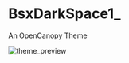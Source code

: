 # BsxDarkSpace1_
An OpenCanopy Theme

<img src="https://github.com/blackosx/BsxDarkSpace1_/blob/main/preview.jpg" alt="theme_preview" border="0">


